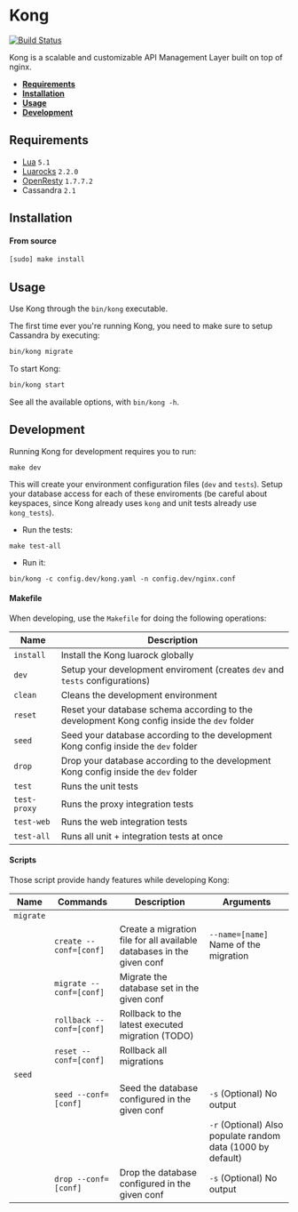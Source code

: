 # Kong

[![Build Status][travis-image]][travis-url]

Kong is a scalable and customizable API Management Layer built on top of nginx.

* **[Requirements](#requirements)**
* **[Installation](#installation)**
* **[Usage](#usage)**
* **[Development](#development)**

## Requirements
- [Lua][lua-install-url] `5.1`
- [Luarocks][luarocks-url] `2.2.0`
- [OpenResty](http://openresty.com/#Download) `1.7.7.2`
- Cassandra `2.1`

## Installation

#### From source

```bash
[sudo] make install
```

## Usage

Use Kong through the `bin/kong` executable.

The first time ever you're running Kong, you need to make sure to setup Cassandra by executing:

```bash
bin/kong migrate
```

To start Kong:

```bash
bin/kong start
```

See all the available options, with `bin/kong -h`.

## Development

Running Kong for development requires you to run:

```
make dev
```

This will create your environment configuration files (`dev` and `tests`). Setup your database access for each of these enviroments (be careful about keyspaces, since Kong already uses `kong` and unit tests already use `kong_tests`).

- Run the tests:

```
make test-all
```

- Run it:

```
bin/kong -c config.dev/kong.yaml -n config.dev/nginx.conf
```

#### Makefile

When developing, use the `Makefile` for doing the following operations:

| Name         | Description                                                                                         |
| ------------ | --------------------------------------------------------------------------------------------------- |
| `install`    | Install the Kong luarock globally                                                                   |
| `dev`        | Setup your development enviroment (creates `dev` and `tests` configurations)                        |
| `clean`      | Cleans the development environment                                                                  |
| `reset`      | Reset your database schema according to the development Kong config inside the `dev` folder         |
| `seed`       | Seed your database according to the development Kong config inside the `dev` folder                 |
| `drop`       | Drop your database according to the development Kong config inside the `dev` folder                 |
| `test`       | Runs the unit tests                                                                                 |
| `test-proxy` | Runs the proxy integration tests                                                                    |
| `test-web`   | Runs the web integration tests                                                                      |
| `test-all`   | Runs all unit + integration tests at once                                                           |

#### Scripts

Those script provide handy features while developing Kong:

| Name       | Commands                 | Description                                                           | Arguments                                                   |
| ---------- | ------------------------ | --------------------------------------------------------------------- | ----------------------------------------------------------- |
| `migrate`  |                          |                                                                       |                                                             |
|            | `create --conf=[conf]`   | Create a migration file for all available databases in the given conf | `--name=[name]` Name of the migration                       |
|            | `migrate --conf=[conf]`  | Migrate the database set in the given conf                            |                                                             |
|            | `rollback --conf=[conf]` | Rollback to the latest executed migration (TODO)                      |                                                             |
|            | `reset --conf=[conf]`    | Rollback all migrations                                               |                                                             |
| `seed`     |                          |                                                                       |                                                             |
|            | `seed --conf=[conf]`     | Seed the database configured in the given conf                        | `-s` (Optional) No output                                   |
|            |                          |                                                                       | `-r` (Optional) Also populate random data (1000 by default) |
|            | `drop --conf=[conf]`     | Drop the database configured in the given conf                        | `-s` (Optional) No output                                   |

[travis-url]: https://travis-ci.org/Mashape/kong
[travis-image]: https://img.shields.io/travis/Mashape/kong.svg?style=flat
[lua-install-url]: http://www.lua.org/download.html
[luarocks-url]: https://luarocks.org
